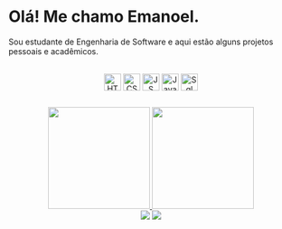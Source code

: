 <h1>Olá! Me chamo Emanoel.</h1>
<p>Sou estudante de Engenharia de Software e aqui estão alguns projetos pessoais e acadêmicos.</p>

<div align ="center" style="display: inline_block"><br>
  <img align="center" alt="HTML" height="30" src="https://img.shields.io/badge/HTML5-E34F26?style=for-the-badge&logo=html5&logoColor=white">
  <img align="center" alt="CSS" height="30" src="https://img.shields.io/badge/CSS3-1572B6?style=for-the-badge&logo=css3&logoColor=white">
 <img align="center" alt="JS" height="30" src="https://img.shields.io/badge/JavaScript-E5E619?style=for-the-badge&logo=Color=white">
 <img align="center" alt="Java" height="30" src="https://img.shields.io/badge/Java-ED8B00?style=for-the-badge&logo=java&logoColor=white">
  <img align="center" alt="Sql" height="30" src="https://img.shields.io/badge/MySQL-00000F?style=for-the-badge&logo=mysql&logoColor=white">
</div>

 ##
 
 <div align="center">
  <a href="https://victorgabrielnascimento">
  <img height="180em" src="https://github-readme-stats.vercel.app/api?username=EmanoelcrSantos&show_icons=true&theme=tokyonight&include_all_commits=true&count_private=true"/>
  <img height="180em" src="https://github-readme-stats.vercel.app/api/top-langs/?username=EmanoelcrSantos&layout=compact&langs_count=7&theme=tokyonight"/>
</div>

<div align="center"> 
  <a href="https://www.linkedin.com/in/emanoel-santos-0581b11a8/" target="_blank"><img src="https://img.shields.io/badge/-LinkedIn-%230077B5?style=for-the-badge&logo=linkedin&logoColor=white" target="_blank"></a> 
 <a href="https://api.whatsapp.com/send?phone=5541991511363" target="_blank"><img src="https://img.shields.io/badge/WhatsApp-25D366?style=for-the-badge&logo=whatsapp&logoColor=white" target="_blank"></a>
</div>
